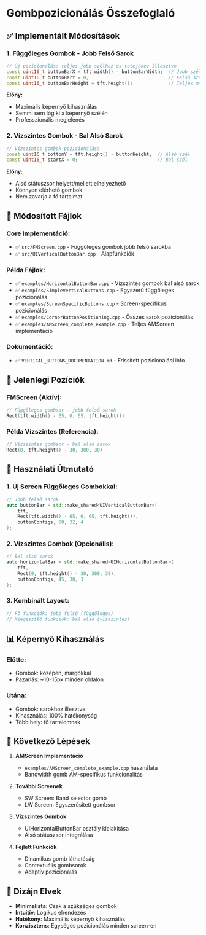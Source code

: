 # Gombpozicionálás Összefoglaló

## ✅ Implementált Módosítások

### 1. **Függőleges Gombok - Jobb Felső Sarok**
```cpp
// Új pozicionálás: teljes jobb szélhez és tetejéhez illesztve
const uint16_t buttonBarX = tft.width() - buttonBarWidth;  // Jobb szél
const uint16_t buttonBarY = 0;                             // Felső szél  
const uint16_t buttonBarHeight = tft.height();             // Teljes magasság
```

**Előny:**
- Maximális képernyő kihasználás
- Semmi sem lóg ki a képernyő szélén
- Professzionális megjelenés

### 2. **Vízszintes Gombok - Bal Alsó Sarok**
```cpp
// Vízszintes gombok pozicionálása
const uint16_t bottomY = tft.height() - buttonHeight;  // Alsó szél
const uint16_t startX = 0;                             // Bal szél
```

**Előny:**
- Alsó státuszsor helyett/mellett elhelyezhető
- Könnyen elérhető gombok
- Nem zavarja a fő tartalmat

## 📁 Módosított Fájlok

### Core Implementáció:
- ✅ `src/FMScreen.cpp` - Függőleges gombok jobb felső sarokba
- ✅ `src/UIVerticalButtonBar.cpp` - Alapfunkciók

### Példa Fájlok:
- ✅ `examples/HorizontalButtonBar.cpp` - Vízszintes gombok bal alsó sarok
- ✅ `examples/SimpleVerticalButtons.cpp` - Egyszerű függőleges pozicionálás
- ✅ `examples/ScreenSpecificButtons.cpp` - Screen-specifikus pozicionálás
- ✅ `examples/CornerButtonPositioning.cpp` - Összes sarok pozicionálás
- ✅ `examples/AMScreen_complete_example.cpp` - Teljes AMScreen implementáció

### Dokumentáció:
- ✅ `VERTICAL_BUTTONS_DOCUMENTATION.md` - Frissített pozicionálási info

## 🎯 Jelenlegi Pozíciók

### FMScreen (Aktív):
```cpp
// Függőleges gombsor - jobb felső sarok
Rect(tft.width() - 65, 0, 65, tft.height())
```

### Példa Vízszintes (Referencia):
```cpp
// Vízszintes gombsor - bal alsó sarok
Rect(0, tft.height() - 30, 300, 30)
```

## 🔧 Használati Útmutató

### 1. Új Screen Függőleges Gombokkal:
```cpp
// Jobb felső sarok
auto buttonBar = std::make_shared<UIVerticalButtonBar>(
    tft, 
    Rect(tft.width() - 65, 0, 65, tft.height()),
    buttonConfigs, 60, 32, 4
);
```

### 2. Vízszintes Gombok (Opcionális):
```cpp
// Bal alsó sarok
auto horizontalBar = std::make_shared<UIHorizontalButtonBar>(
    tft,
    Rect(0, tft.height() - 30, 300, 30),
    buttonConfigs, 45, 30, 3
);
```

### 3. Kombinált Layout:
```cpp
// Fő funkciók: jobb felső (függőleges)
// Kiegészítő funkciók: bal alsó (vízszintes)
```

## 📊 Képernyő Kihasználás

### Előtte:
- Gombok: középen, margókkal
- Pazarlás: ~10-15px minden oldalon

### Utána:
- Gombok: sarokhoz illesztve
- Kihasználás: 100% hatékonyság
- Több hely: fő tartalomnak

## 🚀 Következő Lépések

1. **AMScreen Implementáció**
   - `examples/AMScreen_complete_example.cpp` használata
   - Bandwidth gomb AM-specifikus funkcionalitás

2. **További Screenek**
   - SW Screen: Band selector gomb
   - LW Screen: Egyszerűsített gombsor

3. **Vízszintes Gombok**
   - UIHorizontalButtonBar osztály kialakítása
   - Alsó státuszsor integrálása

4. **Fejlett Funkciók**
   - Dinamikus gomb láthatóság
   - Contextuális gombsorok
   - Adaptív pozicionálás

## 🎨 Dizájn Elvek

- **Minimalista**: Csak a szükséges gombok
- **Intuitív**: Logikus elrendezés
- **Hatékony**: Maximális képernyő kihasználás
- **Konzisztens**: Egységes pozicionálás minden screen-en
